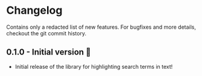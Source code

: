# Changelog

Contains only a redacted list of new features. For bugfixes and more details, checkout the git commit history.

## 0.1.0 - Initial version 🎉

- Initial release of the library for highlighting search terms in text!